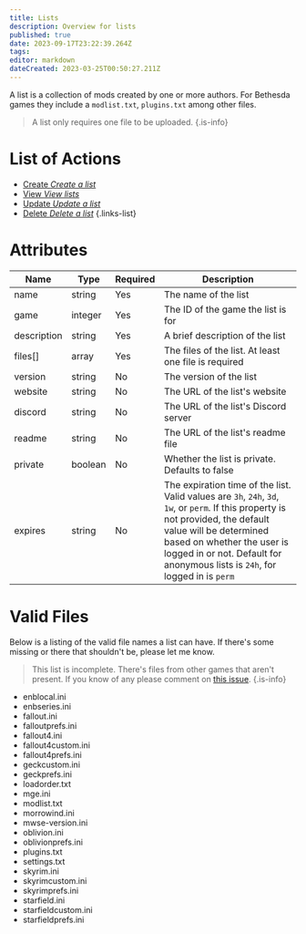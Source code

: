 ```yaml
---
title: Lists
description: Overview for lists
published: true
date: 2023-09-17T23:22:39.264Z
tags: 
editor: markdown
dateCreated: 2023-03-25T00:50:27.211Z
---
```


A list is a collection of mods created by one or more authors. For Bethesda games they include a `modlist.txt`, `plugins.txt` among other files.

> A list only requires one file to be uploaded.
{.is-info}

# List of Actions

- [Create *Create a list*](/lists/create)
- [View *View lists*](/lists/view)
- [Update *Update a list*](/lists/update)
- [Delete *Delete a list*](/lists/delete)
{.links-list}


# Attributes

| Name   | Type     | Required | Description |
|------------|----------|----------|-------------|
| name       | string   | Yes      | The name of the list |
| game       | integer  | Yes      | The ID of the game the list is for |
| description | string   | Yes      | A brief description of the list   |
| files[]    | array    | Yes      | The files of the list. At least one file is required |
| version    | string   | No       | The version of the list            |
| website    | string   | No       | The URL of the list's website     |
| discord    | string   | No       | The URL of the list's Discord server |
| readme     | string   | No       | The URL of the list's readme file |
| private    | boolean  | No       | Whether the list is private. Defaults to false |
| expires    | string   | No       | The expiration time of the list. Valid values are `3h`, `24h`, `3d`, `1w`, or `perm`. If this property is not provided, the default value will be determined based on whether the user is logged in or not. Default for anonymous lists is `24h`, for logged in is `perm` |

# Valid Files

Below is a listing of the valid file names a list can have. If there's some missing or there that shouldn't be, please let me know.

> This list is incomplete. There's files from other games that aren't present. If you know of any please comment on [this issue](https://github.com/phinocio/loadorderlibrary/issues/39).
{.is-info}


- enblocal.ini
- enbseries.ini
- fallout.ini
- falloutprefs.ini
- fallout4.ini
- fallout4custom.ini
- fallout4prefs.ini
- geckcustom.ini
- geckprefs.ini
- loadorder.txt
- mge.ini
- modlist.txt
- morrowind.ini
- mwse-version.ini
- oblivion.ini
- oblivionprefs.ini
- plugins.txt
- settings.txt
- skyrim.ini
- skyrimcustom.ini
- skyrimprefs.ini
- starfield.ini
- starfieldcustom.ini
- starfieldprefs.ini